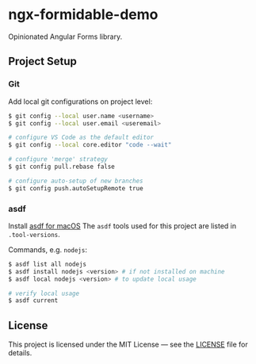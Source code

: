 # ngx-formidable-demo

Opinionated Angular Forms library.

## Project Setup

### Git

Add local git configurations on project level:

```zsh
$ git config --local user.name <username>
$ git config --local user.email <useremail>

# configure VS Code as the default editor
$ git config --local core.editor "code --wait"

# configure 'merge' strategy
$ git config pull.rebase false

# configure auto-setup of new branches
$ git config push.autoSetupRemote true
```

### asdf

Install [asdf for macOS](https://asdf-vm.com/guide/getting-started.html)
The `asdf` tools used for this project are listed in `.tool-versions`.

Commands, e.g. `nodejs`:

```zsh
$ asdf list all nodejs
$ asdf install nodejs <version> # if not installed on machine
$ asdf local nodejs <version> # to update local usage

# verify local usage
$ asdf current
```

## License

This project is licensed under the MIT License — see the [LICENSE](./LICENSE) file for details.
